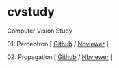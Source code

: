 # cvstudy
Computer Vision Study

01: Perceptron \[ [Github](https://github.com/jinseok-moon/cvstudy/blob/main/01_perceptron.ipynb) / [Nbviewer](https://nbviewer.org/github/jinseok-moon/cvstudy/blob/main/01_perceptron.ipynb?flush_cache=true) \]

02: Propagation \[ [Github](https://github.com/jinseok-moon/cvstudy/blob/main/02_propagation.ipynb) / [Nbviewer](https://nbviewer.org/github/jinseok-moon/cvstudy/blob/main/02_perceptron.ipynb?flush_cache=true) \]